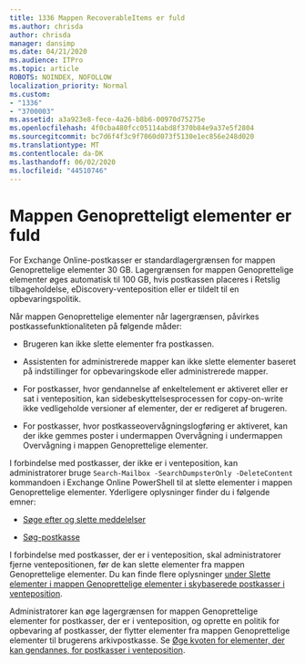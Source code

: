 ```yaml
---
title: 1336 Mappen RecoverableItems er fuld
ms.author: chrisda
author: chrisda
manager: dansimp
ms.date: 04/21/2020
ms.audience: ITPro
ms.topic: article
ROBOTS: NOINDEX, NOFOLLOW
localization_priority: Normal
ms.custom:
- "1336"
- "3700003"
ms.assetid: a3a923e8-fece-4a26-b8b6-00970d75275e
ms.openlocfilehash: 4f0cba480fcc05114abd8f370b84e9a37e5f2804
ms.sourcegitcommit: bc7d6f4f3c9f7060d073f5130e1ec856e248d020
ms.translationtype: MT
ms.contentlocale: da-DK
ms.lasthandoff: 06/02/2020
ms.locfileid: "44510746"
---
```

# <a name="the-recoverable-items-folder-is-full"></a>Mappen Genopretteligt elementer er fuld

For Exchange Online-postkasser er standardlagergrænsen for mappen Genoprettelige elementer 30 GB. Lagergrænsen for mappen Genoprettelige elementer øges automatisk til 100 GB, hvis postkassen placeres i Retslig tilbageholdelse, eDiscovery-venteposition eller er tildelt til en opbevaringspolitik.

Når mappen Genoprettelige elementer når lagergrænsen, påvirkes postkassefunktionaliteten på følgende måder:

- Brugeren kan ikke slette elementer fra postkassen.

- Assistenten for administrerede mapper kan ikke slette elementer baseret på indstillinger for opbevaringskode eller administrerede mapper.

- For postkasser, hvor gendannelse af enkeltelement er aktiveret eller er sat i venteposition, kan sidebeskyttelsesprocessen for copy-on-write ikke vedligeholde versioner af elementer, der er redigeret af brugeren.

- For postkasser, hvor postkasseovervågningslogføring er aktiveret, kan der ikke gemmes poster i undermappen Overvågning i undermappen Overvågning i mappen Genoprettelige elementer.

I forbindelse med postkasser, der ikke er i venteposition, kan administratorer bruge `Search-Mailbox -SearchDumpsterOnly -DeleteContent` kommandoen i Exchange Online PowerShell til at slette elementer i mappen Genoprettelige elementer. Yderligere oplysninger finder du i følgende emner:

- [Søge efter og slette meddelelser](https://docs.microsoft.com/microsoft-365/compliance/search-for-and-delete-messagesadmin-help)

- [Søg-postkasse](https://docs.microsoft.com/powershell/module/exchange/mailboxes/Search-Mailbox)

I forbindelse med postkasser, der er i venteposition, skal administratorer fjerne ventepositionen, før de kan slette elementer fra mappen Genoprettelige elementer. Du kan finde flere oplysninger [under Slette elementer i mappen Genoprettelige elementer i skybaserede postkasser i venteposition](https://docs.microsoft.com/microsoft-365/compliance/delete-items-in-the-recoverable-items-folder-of-mailboxes-on-hold).

Administratorer kan øge lagergrænsen for mappen Genoprettelige elementer for postkasser, der er i venteposition, og oprette en politik for opbevaring af postkasser, der flytter elementer fra mappen Genoprettelige elementer til brugerens arkivpostkasse. Se [Øge kvoten for elementer, der kan gendannes, for postkasser i venteposition](https://docs.microsoft.com/microsoft-365/compliance/increase-the-recoverable-quota-for-mailboxes-on-hold).
